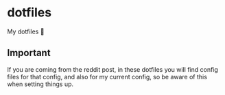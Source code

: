 # dotfiles
My dotfiles 👀

## Important

If you are coming from the reddit post, in these dotfiles you will find config files for that config, and also for my current config, so be aware of this when setting things up.
